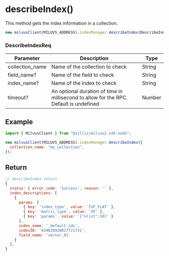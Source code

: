# describeIndex()

This method gets the index information in a collection.

```javascript
new milvusClient(MILUVS_ADDRESS).indexManager.describeIndex(DescribeIndexReq);
```

### DescribeIndexReq

| Parameter       | Description                                                                            | Type   |
| --------------- | -------------------------------------------------------------------------------------- | ------ |
| collection_name | Name of the collection to check                                                        | String |
| field_name?     | Name of the field to check                                                             | String |
| index_name?     | Name of the index to check                                                             | String |
| timeout?        | An optional duration of time in millisecond to allow for the RPC. Default is undefined | Number |

## Example

```javascript
import { MilvusClient } from "@zilliz/milvus2-sdk-node";

new milvusClient(MILUVS_ADDRESS).indexManager.describeIndex({
  collection_name: "my_collection",
});
```

## Return

```javascript
// describeIndex return
{
  status: { error_code: 'Success', reason: '' },
  index_descriptions: [
    {
      params: [
        { key: 'index_type', value: 'IVF_FLAT' },
        { key: 'metric_type', value: 'IP' },
        { key: 'params', value: '{"nlist":10}' }
      ],
      index_name: '_default_idx',
      indexID: '434828928027721731',
      field_name: 'vector_01'
    }
  ],
}
```
